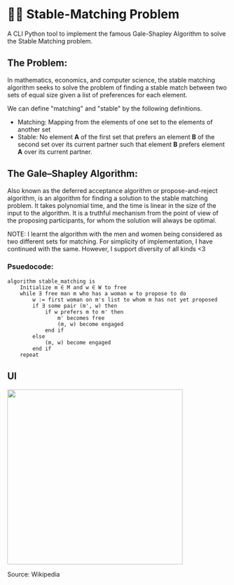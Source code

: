 # 👫🏽 Stable-Matching Problem
A CLI Python tool to implement the famous Gale-Shapley Algorithm to solve the Stable Matching problem.

## The Problem:
In mathematics, economics, and computer science, the stable matching algorithm seeks to solve the problem of finding a stable match between two sets of equal size given a list of preferences for each element.
 
 We can define "matching" and "stable" by the following definitions.
 - Matching: Mapping from the elements of one set to the elements of another set
 - Stable: No element **A** of the first set that prefers an element **B** of the second set over its current partner such that element **B** prefers element **A** over its current partner.

## The Gale–Shapley Algorithm:
Also known as the deferred acceptance algorithm or propose-and-reject algorithm, is an algorithm for finding a solution to the stable matching problem.
It takes polynomial time, and the time is linear in the size of the input to the algorithm. 
It is a truthful mechanism from the point of view of the proposing participants, for whom the solution will always be optimal.

NOTE: I learnt the algorithm with the men and women being considered as two different sets for matching. 
For simplicity of implementation, I have continued with the same. However, I support diversity of all kinds <3

### Psuedocode:
```
algorithm stable_matching is
    Initialize m ∈ M and w ∈ W to free
    while ∃ free man m who has a woman w to propose to do
        w := first woman on m's list to whom m has not yet proposed
        if ∃ some pair (m', w) then
            if w prefers m to m' then
                m' becomes free
                (m, w) become engaged
            end if
        else
            (m, w) become engaged
        end if
    repeat
```

## UI
<img src="" width="400">

Source: Wikipedia
